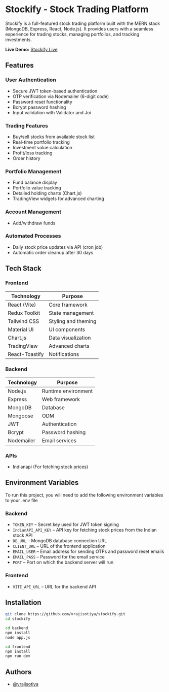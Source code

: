 # Stockify - Stock Trading Platform


Stockify is a full-featured stock trading platform built with the MERN stack (MongoDB, Express, React, Node.js). It provides users with a seamless experience for trading stocks, managing portfolios, and tracking investments.

**Live Demo:** [Stockify Live](https://stockify-zmkd.onrender.com)

## Features

### User Authentication
- Secure JWT token-based authentication
- OTP verification via Nodemailer (6-digit code)
- Password reset functionality
- Bcrypt password hashing
- Input validation with Validator and Joi

### Trading Features
- Buy/sell stocks from available stock list
- Real-time portfolio tracking
- Investment value calculation
- Profit/loss tracking
- Order history

### Portfolio Management
- Fund balance display
- Portfolio value tracking
- Detailed holding charts (Chart.js)
- TradingView widgets for advanced charting

### Account Management
- Add/withdraw funds

### Automated Processes
- Daily stock price updates via API (cron job)
- Automatic order cleanup after 30 days

## Tech Stack

### Frontend
| Technology | Purpose |
|------------|---------|
| React (Vite) | Core framework |
| Redux Toolkit | State management |
|Tailwind CSS |	Styling and theming |
| Material UI | UI components |
| Chart.js | Data visualization |
| TradingView | Advanced charts |
| React-Toastify | Notifications |


### Backend
| Technology | Purpose |
|------------|---------|
| Node.js | Runtime environment |
| Express | Web framework |
| MongoDB | Database |
| Mongoose | ODM |
| JWT | Authentication |
| Bcrypt | Password hashing |
| Nodemailer | Email services |

### APIs
- Indianapi (For fetching stock prices)

## Environment Variables

To run this project, you will need to add the following environment variables to your .env file

### Backend

- `TOKEN_KEY` – Secret key used for JWT token signing
- `IndianAPI_API_KEY` – API key for fetching stock prices from the Indian stock API
- `DB_URL` – MongoDB database connection URL
- `CLIENT_URL` – URL of the frontend application
- `EMAIL_USER` – Email address for sending OTPs and password reset emails
- `EMAIL_PASS` – Password for the email service
- `PORT` – Port on which the backend server will run

### Frontend

- `VITE_API_URL` – URL for the backend API

## Installation

```bash
git clone https://github.com/vrajisotiya/stockify.git
cd stockify
```

```bash
cd backend
npm install
node app.js
```

```bash
cd frontend
npm install
npm run dev
```

## Authors

- [@vrajisotiya](https://github.com/vrajisotiya)
